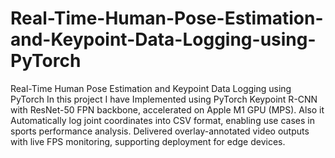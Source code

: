 # Real-Time-Human-Pose-Estimation-and-Keypoint-Data-Logging-using-PyTorch
Real-Time Human Pose Estimation and Keypoint Data Logging using PyTorch
In this project I have Implemented using PyTorch Keypoint R-CNN with ResNet-50 FPN backbone, accelerated on Apple M1 GPU (MPS). Also it Automatically log joint coordinates into CSV format, enabling use cases in sports performance analysis. Delivered overlay-annotated video outputs with live FPS monitoring, supporting deployment for edge devices.	

